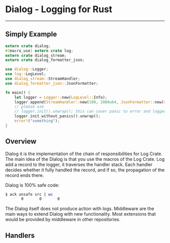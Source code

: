 # Dialog - Logging for Rust
---

## Simply Example

```rust
extern crate dialog;
#[macro_use] extern crate log;
extern crate dialog_stream;
extern crate dialog_formatter_json;

use dialog::Logger;
use log::LogLevel;
use dialog_stream::StreamHandler;
use dialog_formatter_json::JsonFormatter;

fn main() {
    let logger = Logger::new(LogLevel::Info);
    logger.append(StreamHandler::new(100, 2000u64, JsonFormatter::new(vec!(LogLevel::Error))));
    // please use 
    // logger.init().unwrap(); this can cover panic to error and logged it or
    logger.init_without_panics().unwrap(); 
    error!("something");
}


```

## Overview

Dialog it is the implementation of the chain of responsibilities for Log Crate. The main idea of the Dialog is that you use the macros of the Log Crate. Log add a record to the logger, it traverses the handler stack. Each handler decides whether it fully handled the record, and if so, the propagation of the record ends there.

Dialog is 100% safe code:

```sh
$ ack unsafe src | wc
       0       0       0
```

The Dialog itself does not produce action with logs. Middleware are the main ways to extend Dialog with new functionality. Most extensions that would be provided by middleware in other repositories.

## Handlers